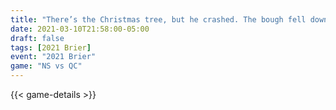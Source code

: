```yaml
---
title: "There’s the Christmas tree, but he crashed. The bough fell down"
date: 2021-03-10T21:58:00-05:00
draft: false
tags: [2021 Brier]
event: "2021 Brier"
game: "NS vs QC"
---
```

{{< game-details >}}
<!--more--> 